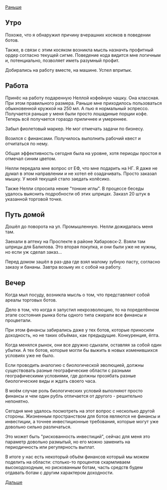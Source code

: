 [Раньше](2020.12.27.md)  
## Утро
Похоже, что я обнаружил причину вчерашних косяков в поведении ботов.

Также, в связи с этим косяком возникла мысль назначть профитный ордер согласно текущей сигме. Поведение кода видится мне логичным и, потенциально, позволяет иметь разумный профит.

Добирались на работу вместе, на машине. Успел впритык.
## Работа
Принёс на работу подаренную Неллой кофейную чашку. Она классная. При этом правильного размера. Раньше мне приходилось пользоваться обыкновенной кружкой на 250 мл. А пью я нормальный эспрессо. Получается раньше у меня были просто лошадиные порции кофе. Теперь всё получается гораздо приличнее и умереннее.

Забыл фиолетовый маркер. Не мог отмечать задачи по бизнесу.

Возился с финансами. Получилось выполнить рабочий квест и отчитаться по нему.

Общая эффективность сегодня была на уровне, хотя периоды простоя я отмечал синим цветом.

Нелли передала мне вопрос от ЕФ, что мне подарить на НГ. Я даже не думал в этом направлении и не хотел её озадачивать. Просто заказал мышку. У моей текущей стало заедать колёсико.

Также Нелли спросила некие "тонкие иглы". В процессе беседы удалось выяснить подробности об этих шприцах. Заказл 20 штук в указанной торговой точке.
## Путь домой
Дошёл до поворота на ул. Промышленную. Нелли дожидалась меня там.

Заехали в аптеку на Проспекте в районе Хабаровск-2. Взяли там шприцы для Балилова. Это вторая покупка, и они были уже не нужны, но если уж сделал заказ...

Перед домом зашёл в раз-два где взял малому зубную пасту, согласно заказу и бананы. Завтра возьму их с собой на работу.
## Вечер
Когда мыл посуду, возникла мысль о том, что представляют собой ареалы торговых ботов.

Дело в том, что когда я запустил некроэволюцию, то на поределённом этапе состояния рынка боты одного типа сжирали все финансы и процветали.

При этом финансы забирались даже у тех ботов, которые приносили доходность, но не таких объёмах, как предыдущие. Конкуренция, ёпта.

Когда менялся рынок, они все дружно сдыхали, оставляя за собой один убытки. А тех ботов, которые могли бы выжить в новых изменившихся условиях уже не было.

Если проводить аналогию с биологической эволюцией, должны существовать разные географические области с разными географическими условиями, где должны прозябать разные биологические виды и ждать своего часа.

В моём случае роль биологических условий выполняют просто финансы и чем один рубль отличается от другого - решительно непонятно.

Сегодня мне удалось посмотреть на этот вопрос с несколько другой стороны. Жизненным пространством для ботов являются не финансы и инвестиции, а точнее инвестиционные требования, которые могут уже довольно сильно различаться.

Это может быть "рискованность инвестиций", сейчас для меня это параметр довольно размытый, но его можно заменить на периодичность или регулярность выплат.

В итоге у нас есть некоторый объём финансов который мы можем поделить на области: столько-то процентов скармливаем высокодоходным, но рискованным ботам, часть средств будем отдавать ботам с другим характером доходности.

[Дальше](2020.12.29.md)
